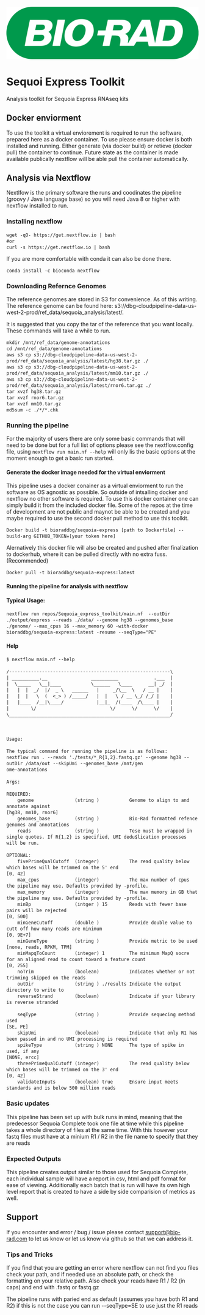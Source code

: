 ![Bio-Rad Laboratories](src/vendor-logo.png?raw=true "Title")

# Sequoi Express Toolkit
Analysis toolkit for Sequoia Express RNAseq kits 

## Docker enviorment
To use the toolkit a virtual enviorement is required to run the software, prepared here as a docker container. To use please ensure docker is both installed and running. Either generate (via docker build) or retieve (docker pull) the container to continue. Future state as the container is made available publically nextflow will be able pull the container automatically.

## Analysis via Nextflow
Nextlfow is the primary software the runs and coodinates the pipeline (groovy / Java language base) so you will need Java 8 or higher with nextflow installed to run.

### Installing nextflow 
```
wget -qO- https://get.nextflow.io | bash
#or
curl -s https://get.nextflow.io | bash
```
If you are more comfortable with conda it can also be done there. 
```
conda install -c bioconda nextflow
```

### Downloading Refernce Genomes
The reference genomes are stored in S3 for convenience. As of this writing. The reference genome can be found here: s3://dbg-cloudpipeline-data-us-west-2-prod/ref\_data/sequoia\_analysis/latest/.

It is suggested that you copy the tar of the reference that you want locally. These commands will take a while to run.
```
mkdir /mnt/ref_data/genome-annotations
cd /mnt/ref_data/genome-annotations
aws s3 cp s3://dbg-cloudpipeline-data-us-west-2-prod/ref_data/sequoia_analysis/latest/hg38.tar.gz ./
aws s3 cp s3://dbg-cloudpipeline-data-us-west-2-prod/ref_data/sequoia_analysis/latest/mm10.tar.gz ./
aws s3 cp s3://dbg-cloudpipeline-data-us-west-2-prod/ref_data/sequoia_analysis/latest/rnor6.tar.gz ./
tar xvzf hg38.tar.gz
tar xvzf rnor6.tar.gz
tar xvzf mm10.tar.gz
md5sum -c ./*/*.chk
```

### Running the pipeline 
For the majority of users there are only some basic commands that will need to be done but for a full list of options please see the nextflow.config file, using `nextflow run main.nf --help` will only lis the basic options at the moment enough to get a basic run started. 

#### Generate the docker image needed for the virtual enviorment
This pipeline uses a docker conainer as a virtual enviorment to run the software as OS agnostic as possible. So outside of intsalling docker and nextflow no other software is required. To use this docker container one can simply build it from the included docker file. Some of the repos at the time of development are not public and maynot be able to be created and you maybe required to use the second docker pull method to use this toolkit.

```
Docker build -t bioraddbg/sequoia-express [path to Dockerfile] --build-arg GITHUB_TOKEN=[your token here]

```
Alernatively this docker file will also be created and pushed after finalization to dockerhub, where it can be pulled directly with no extra fuss. (Recommended) 

```
Docker pull -t bioraddbg/sequoia-express:latest
```

#### Running the pipeline for analysis with nextflow 

#### Typical Usage:
```
nextflow run repos/Sequoia_express_toolkit/main.nf  --outDir ./output/express --reads ./data/ --genome hg38 --genomes_base ./genome/ --max_cpus 16 --max_memory 60 -with-docker bioraddbg/sequoia-express:latest -resume --seqType="PE"
```
#### Help
```
$ nextflow main.nf --help

/-----------------------------------------------------------\ 
| __________.__                __________             .___  |
|  \_____   \__|____           \______   \____      __| _/  |
|   |  |  _/  |/  _ \   ______   |     _/\__  \   / __ |    |
|   |  |   \  (  <_> ) /_____/   |  |   \ / __ \_/ /_/ |    |
|   |____  /__|\____/            |__|_  /(____  /\____ |    |
|        \/                           \/      \/      \/    |
\___________________________________________________________/



Usage:

The typical command for running the pipeline is as follows:
nextflow run . --reads './tests/*_R{1,2}.fastq.gz' --genome hg38 --outDir /data/out --skipUmi --genomes_base /mnt/gen
ome-annotations

Args:

REQUIRED:
    genome               (string )           Genome to align to and annotate against                                                                 [hg38, mm10, rnor6]       
    genomes_base         (string )           Bio-Rad formatted refence genomes and annotations                                                                                 
    reads                (string )           Tese must be wrapped in single quotes. If R{1,2} is specified, UMI dedu$lication processes will be run.                           

OPTIONAL:
    fivePrimeQualCutoff  (integer)           The read quality below which bases will be trimmed on the 5' end        		                     [0, 42]                   
    max_cpus             (integer)           The max number of cpus the pipeline may use. Defaults provided by -profile.                                                       
    max_memory           (integer)           The max memory in GB that the pipeline may use. Defaults provided by -profile.                                                    
    minBp                (intger ) 15        Reads with fewer base pairs will be rejected                                                            [0, 500]                  
    minGeneCutoff        (double )           Provide double value to cutt off how many reads are minimum                                             [0, 9E+7]                 
    minGeneType          (string )           Provide metric to be used                                                                               [none, reads, RPKM, TPM]  
    minMapqToCount       (integer) 1         The minimum MapQ socre for an aligned read to count toward a feature count                              [0, 255]                  
    noTrim               (boolean)           Indicates whether or not trimming skipped on the reads                                                                            
    outDir               (string ) ./results Indicate the output directory to write to                                                                                         
    reverseStrand        (boolean)           Indicate if your library is reverse stranded                            
                                                          
    seqType              (string )           Provide sequecing method used                                                                           [SE, PE]                  
    skipUmi              (boolean)           Indicate that only R1 has been passed in and no UMI processing is required                                                        
    spikeType            (string ) NONE      The type of spike in used, if any                                                                       [NONE, ercc]              
    threePrimeQualCutoff (integer)           The read quality below which bases will be trimmed on the 3' end                                        [0, 42]                   
    validateInputs       (boolean) true      Ensure input meets standards and is below 500 million reads
```


### Basic updates
This pipeline has been set up with bulk runs in mind, meaning that the predecessor Sequoia Complete took one file at time while this pipeline takes a whole directory of files at the same time. 
With this however your fastq files must have at a minium R1 / R2 in the file name to specify that they are reads

### Expected Outputs
This pipeline creates output similar to those used for Sequoia Complete, each individual sample will have a report in csv, html and pdf format for ease of viewing. Additionally each batch that is run will have its own high level report that is created to have a side by side comparision of metrics as well.

## Support
If you encounter and error / bug / issue please contact support@bio-rad.com to let us know or let us know via github so that we can address it.

### Tips and Tricks
If you find that you are getting an error where nextflow can not find you files check your path, and if needed use an absolute path, or check the formatting on your relative path. Also check your reads have R1 / R2 (in caps) and end with .fastq or fastq.gz

The pipeline runs with paried end as default (assumes you have both R1 and R2) if this is not the case you can run --seqType=SE to use just the R1 reads 
